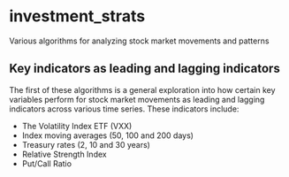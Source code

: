 # investment_strats
Various algorithms for analyzing stock market movements and patterns

## Key indicators as leading and lagging indicators
The first of these algorithms is a general exploration into how certain key variables perform for stock market movements as leading and lagging indicators across various time series. These indicators include:
- The Volatility Index ETF (VXX)
- Index moving averages (50, 100 and 200 days)
- Treasury rates (2, 10 and 30 years)
- Relative Strength Index
- Put/Call Ratio
